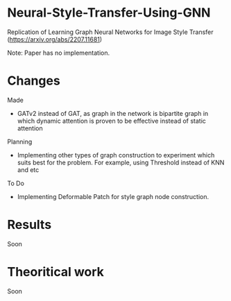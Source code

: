 # Neural-Style-Transfer-Using-GNN

Replication of Learning Graph Neural Networks for Image Style Transfer (https://arxiv.org/abs/2207.11681)


Note: Paper has no implementation.
# Changes
Made
 - GATv2 instead of GAT, as graph in the network is bipartite graph in which dynamic attention is proven to be effective instead of static attention

 Planning
 - Implementing other types of graph construction to experiment which suits best for the problem. For example, using Threshold instead of KNN and etc
 
 
 To Do
 - Implementing Deformable Patch for style graph node construction.

# Results
Soon
# Theoritical work
Soon

